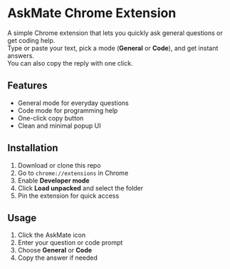 # AskMate Chrome Extension

A simple Chrome extension that lets you quickly ask general questions or get coding help.  
Type or paste your text, pick a mode (**General** or **Code**), and get instant answers.  
You can also copy the reply with one click.

## Features
- General mode for everyday questions
- Code mode for programming help
- One-click copy button
- Clean and minimal popup UI

## Installation
1. Download or clone this repo  
2. Go to `chrome://extensions` in Chrome  
3. Enable **Developer mode**  
4. Click **Load unpacked** and select the folder  
5. Pin the extension for quick access

## Usage
1. Click the AskMate icon  
2. Enter your question or code prompt  
3. Choose **General** or **Code**  
4. Copy the answer if needed

